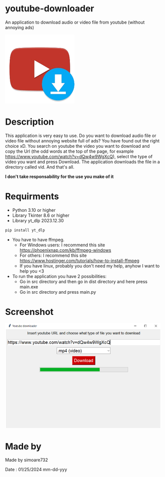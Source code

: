 # youtube-downloader
An application to download audio or video file from youtube (without annoying ads)

![Image of youtube with a symbol of down arrow](https://github.com/simoare732/youtube-downloader/blob/main/images/image1.png?raw=true)

# Description
This application is very easy to use. Do you want to download audio file or video file without annoying website full of ads? You have found out the right choice xD.
You search on youtube the video you want to download and copy the Url (the odd words at the top of the page, for example https://www.youtube.com/watch?v=dQw4w9WgXcQ), select the type of video you want and press Download.
The application downloads the file in a directory called vid. And that's all. 

**I don't take responsability for the use you make of it**

# Requirments 
* Python 3.10 or higher
* Library Tkinter 8.6 or higher
* Library yt_dlp 2023.12.30
```powershell
pip install yt_dlp
```
* You have to have ffmpeg.
  *  For Windows users: I recommend this site https://phoenixnap.com/kb/ffmpeg-windows
  *  For others: I recommend this site https://www.hostinger.com/tutorials/how-to-install-ffmpeg
  *  If you have linux, probably you don't need my help, anyhow I want to help you <3
* To run the application you have 2 possibilities:
  * Go in src directory and then go in dist directory and here press main.exe
  * Go in src directory and press main.py

# Screenshot
![Image of application running](https://github.com/simoare732/youtube-downloader/blob/main/images/image2.png?raw=true)

# Made by
Made by simoare732

Date : 01/25/2024 mm-dd-yyy

